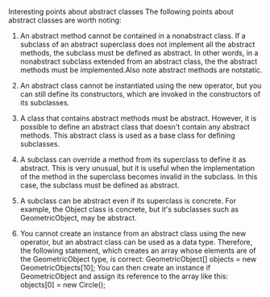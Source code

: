 Interesting points about abstract classes
The following points about abstract classes are worth noting:
1. An abstract method cannot be contained in a nonabstract class. If a subclass of an abstract superclass does not implement all the abstract methods, the subclass must be defined as abstract. In other words, in a nonabstract subclass extended from an abstract class, the the abstract methods must be implemented.Also note abstract methods are notstatic.

2. An abstract class cannot be instantiated using the new operator, but you can still define its constructors, which are invoked in the constructors of its subclasses.
 
3. A class that contains abstract methods must be abstract. However, it is possible to define an abstract class that doesn't contain any abstract methods. This abstract class is used as a base class for defining subclasses.

4. A subclass can override a method from its superclass to define it as abstract. This is very unusual, but it is useful when the implementation of the method in the superclass becomes invalid in the subclass. In this case, the subclass must be defined as abstract.

5. A subclass can be abstract even if its superclass is concrete. For example, the Object class is concrete, but it's subclasses such as GeometricObject, may be abstract.

6. You cannot create an instance from an abstract class using the new operator, but an abstract class can be used as a data type. Therefore, the following statement, which creates an array whose elements are of the GeometricObject type, is correct:
	GeometricObject[] objects = new GeometricObjects[10];
You can then create an instance if GeometricObject and assign its reference to the array like 	 this:
	objects[0] = new Circle();
   	
